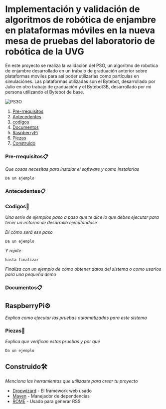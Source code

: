 # Implementación y validación de algoritmos de robótica de enjambre en plataformas móviles en la nueva mesa de pruebas del laboratorio de robótica de la UVG

En este proyecto se realiza la validación del PSO, un algoritmo de robotica de enjambre desarrollado en un trabajo de graduación anterior sobre plataformas moviles para así poder utilizarlas como partículas en simulaciónes. Las plataformas utilizadas son el Bytebot, desarrollado por Julio en otro trabajo de graduación y el Bytebot3B, desarrollado por mi persona utilizando el Bytebot de base. 

 ![PS3O](https://user-images.githubusercontent.com/60798417/204691414-226293f9-3b90-4dd7-a137-5123ce1b5455.gif)


1. [Pre-rrequisitos](#Pre-rrequisitos)
2. [Antecedentes](#Antecedentes)
3. [codigos](#codigos)
4. [Documentos](#Documentos)
5. [RaspberryPi](#RaspberryPi)
6. [Piezas](#Piezas)
7. [Construido](#Construido)


### Pre-rrequisitos📋

_Que cosas necesitas para instalar el software y como instalarlas_

```
Da un ejemplo
```

### Antecedentes📋

### Codigos🔧

_Una serie de ejemplos paso a paso que te dice lo que debes ejecutar para tener un entorno de desarrollo ejecutandose_

_Dí cómo será ese paso_

```
Da un ejemplo
```

_Y repite_

```
hasta finalizar
```

_Finaliza con un ejemplo de cómo obtener datos del sistema o como usarlos para una pequeña demo_

### Documentos📋

## RaspberryPi⚙️

_Explica como ejecutar las pruebas automatizadas para este sistema_

### Piezas🔩

_Explica que verifican estas pruebas y por qué_

```
Da un ejemplo
```


## Construido🛠️

_Menciona las herramientas que utilizaste para crear tu proyecto_

* [Dropwizard](http://www.dropwizard.io/1.0.2/docs/) - El framework web usado
* [Maven](https://maven.apache.org/) - Manejador de dependencias
* [ROME](https://rometools.github.io/rome/) - Usado para generar RSS

